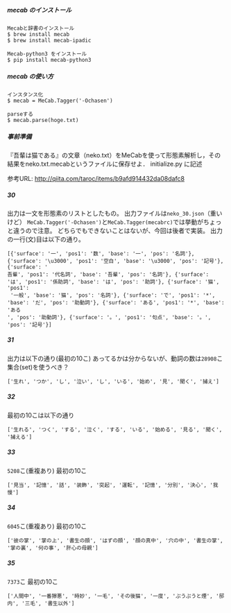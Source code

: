 ##### mecab のインストール
```
Mecabと辞書のインストール
$ brew install mecab
$ brew install mecab-ipadic

Mecab-python3 をインストール
$ pip install mecab-python3
```

##### mecab の使い方
```
インスタンス化
$ mecab = MeCab.Tagger('-Ochasen')

parseする
$ mecab.parse(hoge.txt)
```


##### 事前準備
『吾輩は猫である』の文章（neko.txt）をMeCabを使って形態素解析し，その結果をneko.txt.mecabというファイルに保存せよ．
initialize.py に記述

参考URL: http://qiita.com/taroc/items/b9afd914432da08dafc8


##### 30
出力は一文を形態素のリストとしたもの。
出力ファイルは`neko_30.json`（重いけど）
`MeCab.Tagger('-Ochasen')`と`MeCab.Tagger(mecabrc)`では挙動がちょっと違うので注意。
どちらでもできないことはないが、今回は後者で実装。
出力の一行(文)目は以下の通り。
```
[{'surface': '一', 'pos1': '数', 'base': '一', 'pos': '名詞'}, {'surface': '\u3000', 'pos1': '空白', 'base': '\u3000', 'pos': '記号'}, {'surface': '
吾輩', 'pos1': '代名詞', 'base': '吾輩', 'pos': '名詞'}, {'surface': 'は', 'pos1': '係助詞', 'base': 'は', 'pos': '助詞'}, {'surface': '猫', 'pos1':
 '一般', 'base': '猫', 'pos': '名詞'}, {'surface': 'で', 'pos1': '*', 'base': 'だ', 'pos': '助動詞'}, {'surface': 'ある', 'pos1': '*', 'base': 'ある
', 'pos': '助動詞'}, {'surface': '。', 'pos1': '句点', 'base': '。', 'pos': '記号'}]
```

##### 31
出力は以下の通り(最初の10こ)
あってるかは分からないが、動詞の数は`28908`こ
集合(set)を使うべき？
```
['生れ', 'つか', 'し', '泣い', 'し', 'いる', '始め', '見', '聞く', '捕え']
```


##### 32
最初の10こは以下の通り
```
['生れる', 'つく', 'する', '泣く', 'する', 'いる', '始める', '見る', '聞く', '捕える']
```

##### 33
`5208`こ(重複あり)
最初の10こ
```
['見当', '記憶', '話', '装飾', '突起', '運転', '記憶', '分別', '決心', '我慢']
```

##### 34
`6045`こ(重複あり)
最初の10こ
```
['彼の掌', '掌の上', '書生の顔', 'はずの顔', '顔の真中', '穴の中', '書生の掌', '掌の裏', '何の事', '肝心の母親']
```


##### 35
`7373`こ
最初の10こ
```
['人間中', '一番獰悪', '時妙', '一毛', 'その後猫', '一度', 'ぷうぷうと煙', '邸内', '三毛', '書生以外']
```
